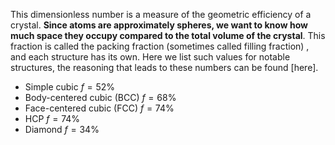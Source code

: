 This dimensionless number is a measure of the geometric efficiency of a crystal. 
**Since atoms are approximately spheres, we want to know how much space they occupy compared to the total volume of the crystal**. 
This fraction is called the packing fraction (sometimes called filling fraction) , and each structure has its own. Here we list such values for notable structures, the reasoning that leads to these numbers can be found [here].

-   Simple cubic $f = 52 \%$
-   Body-centered cubic (BCC) $f = 68 \%$
-   Face-centered cubic (FCC) $f = 74 \%$
-   HCP $f = 74 \%$
-   Diamond $f = 34 \%$
